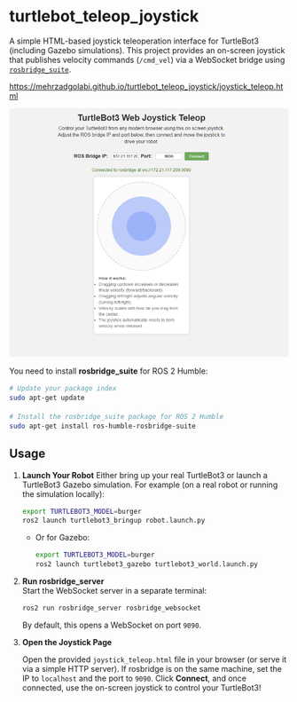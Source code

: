 # turtlebot_teleop_joystick

A simple HTML-based joystick teleoperation interface for TurtleBot3 (including Gazebo simulations). This project provides an on-screen joystick that publishes velocity commands (`/cmd_vel`) via a WebSocket bridge using [`rosbridge_suite`](https://github.com/RobotWebTools/rosbridge_suite).

https://mehrzadgolabi.github.io/turtlebot_teleop_joystick/joystick_teleop.html

![image](https://github.com/MehrzadGolabi/turtlebot_teleop_joystick/blob/main/RESOURCES/picture.png)


You need to install **rosbridge_suite** for ROS 2 Humble:

```bash
# Update your package index
sudo apt-get update

# Install the rosbridge_suite package for ROS 2 Humble
sudo apt-get install ros-humble-rosbridge-suite
```
## Usage

1. **Launch Your Robot**
    Either bring up your real TurtleBot3 or launch a TurtleBot3 Gazebo simulation.
    For example (on a real robot or running the simulation locally):
    
    ```bash
    export TURTLEBOT3_MODEL=burger
	ros2 launch turtlebot3_bringup robot.launch.py

	```
	
    - Or for Gazebo:
        
        ```bash
        export TURTLEBOT3_MODEL=burger
        ros2 launch turtlebot3_gazebo turtlebot3_world.launch.py
        ```
        
2. **Run rosbridge_server**  
    Start the WebSocket server in a separate terminal:
    
    ```bash
    ros2 run rosbridge_server rosbridge_websocket
    ```
    
    By default, this opens a WebSocket on port `9090`.
    
3. **Open the Joystick Page**
    
    Open the provided `joystick_teleop.html` file in your browser (or serve it via a simple HTTP server).
    If rosbridge is on the same machine, set the IP to `localhost` and the port to `9090`.
    Click **Connect**, and once connected, use the on-screen joystick to control your TurtleBot3!

